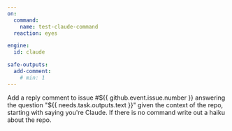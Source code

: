 ```yaml
---
on:
  command:
    name: test-claude-command
  reaction: eyes

engine: 
  id: claude

safe-outputs:
  add-comment:
    # min: 1
---
```


Add a reply comment to issue #${{ github.event.issue.number }} answering the question "${{ needs.task.outputs.text }}" given the context of the repo, starting with saying you're Claude. If there is no command write out a haiku about the repo.

